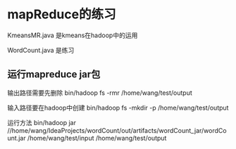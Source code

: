 # mapReduce的练习

KmeansMR.java 是kmeans在hadoop中的运用

WordCount.java 是练习

## 运行mapreduce jar包
输出路径需要先删除
bin/hadoop fs -rmr /home/wang/test/output

输入路径要在hadoop中创建
bin/hadoop fs -mkdir -p /home/wang/test/output

运行方法
bin/hadoop jar //home/wang/IdeaProjects/wordCount/out/artifacts/wordCount_jar/wordCount.jar  /home/wang/test/input /home/wang/test/output
